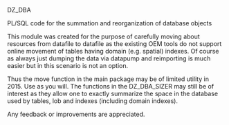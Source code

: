 DZ_DBA

PL/SQL code for the summation and reorganization of database objects

This module was created for the purpose of carefully moving about resources from datafile to datafile as the existing OEM tools do not support online movement of tables having domain (e.g. spatial) indexes.  Of course as always just dumping the data via datapump and reimporting is much easier but in this scenario is not an option.

Thus the move function in the main package may be of limited utility in 2015.  Use as you will.  The functions in the DZ_DBA_SIZER may still be of interest as they allow one to exactly summarize the space in the database used by tables, lob and indexes (including domain indexes).

Any feedback or improvements are appreciated.
